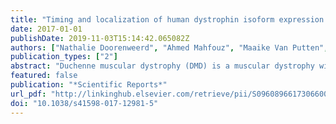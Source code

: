 ```yaml
---
title: "Timing and localization of human dystrophin isoform expression provide insights into the cognitive phenotype of Duchenne muscular dystrophy"
date: 2017-01-01
publishDate: 2019-11-03T15:14:42.065082Z
authors: ["Nathalie Doorenweerd", "Ahmed Mahfouz", "Maaike Van Putten", "Rajaram Kaliyaperumal", "Peter A.C. T'Hoen", "Jos G.M. Hendriksen", "Annemieke M. Aartsma-Rus", "Jan J.G.M. Verschuuren", "Erik H. Niks", "Marcel J.T. Reinders", "Hermien E. Kan", "Boudewijn P.F. Lelieveldt"]
publication_types: ["2"]
abstract: "Duchenne muscular dystrophy (DMD) is a muscular dystrophy with high incidence of learning and behavioural problems and is associated with neurodevelopmental disorders. To gain more insights into the role of dystrophin in this cognitive phenotype, we performed a comprehensive analysis of the expression patterns of dystrophin isoforms across human brain development, using unique transcriptomic data from Allen Human Brain and BrainSpan atlases. Dystrophin isoforms show large changes in expression through life with pronounced differences between the foetal and adult human brain. The Dp140 isoform was expressed in the cerebral cortex only in foetal life stages, while in the cerebellum it was also expressed postnatally. The Purkinje isoform Dp427p was virtually absent. The expression of dystrophin isoforms was significantly associated with genes implicated in neurodevelopmental disorders, like autism spectrum disorders or attention-deficit hyper-activity disorders, which are known to be associated to DMD. We also identified relevant functional associations of the different isoforms, like an association with axon guidance or neuron differentiation during early development. Our results point to the crucial role of several dystrophin isoforms in the development and function of the human brain."
featured: false
publication: "*Scientific Reports*"
url_pdf: "http://linkinghub.elsevier.com/retrieve/pii/S0960896617306600"
doi: "10.1038/s41598-017-12981-5"
---
```


